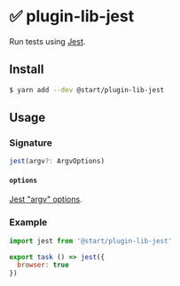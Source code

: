 # ✅ plugin-lib-jest

Run tests using [Jest](https://facebook.github.io/jest/).

## Install

```sh
$ yarn add --dev @start/plugin-lib-jest
```

## Usage

### Signature

```ts
jest(argv?: ArgvOptions)
```

#### `options`

[Jest "argv" options](https://github.com/facebook/jest/blob/ac8c345f5318016d0789974fbc815d857fd70d99/packages/jest-types/src/Config.ts#L417-L504).

### Example

```js
import jest from '@start/plugin-lib-jest'

export task () => jest({
  browser: true
})
```
